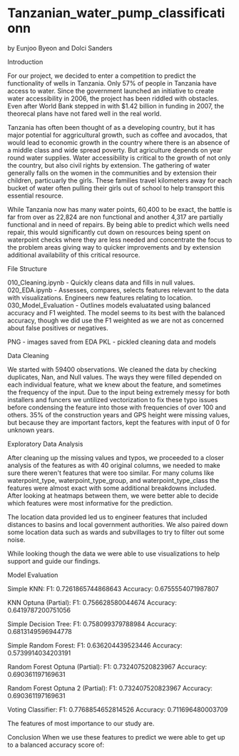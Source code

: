 # Tanzanian_water_pump_classificationn
by Eunjoo Byeon and Dolci Sanders

Introduction

For our project, we decided to enter a competition to predict the functionality of wells in Tanzania. Only 57% of people in Tanzania have access to water. Since the government launched an initiative to create water accessibility in 2006, the project has been riddled with obstacles. Even after World Bank stepped in with $1.42 billion in funding in 2007, the theorecal plans have not fared well in the real world. 

Tanzania has often been thought of as a developing country, but it has major potential for aggricultural growth, such as coffee and avocados, that would lead to economic growth in the country where there is an absence of a middle class and wide spread poverty. But agriculture depends on year round water supplies. Water accessibility is critical to the growth of not only the country, but also civil rights by extension. The gathering of water generally falls on the women in the communities and by extension their children, particuarly the girls. These families travel kilometers away for each bucket of water often pulling their girls out of school to help transport this essential resource. 

While Tanzania now has many water points, 60,400 to be exact, the battle is far from over as 22,824 are non functional and another 4,317 are partially functional and in need of repairs. By being able to predict which wells need repair, this would significantly cut down on resources being spent on waterpoint checks where they are less needed and concentrate the focus to the problem areas giving way to quicker improvements and by extension additional availability of this critical resource. 



File Structure

010_Cleaning.ipynb - Quickly cleans data and fills in null values. 
020_EDA.ipynb - Assesses, compares, selects features relevant to the data with visualizations. 					Engineers new features relating to location. 
030_Model_Evaluation - Outlines models evaluatated using balanced accuracy and F1 weighted. 
						The model seems to its best with the balanced accuracy, though we did
						use the F1 weighted as we are not as concerned about false positives or negatives. 

PNG - images saved from EDA 
PKL - pickled cleaning data and models


Data Cleaning

We started with 59400 observations. We cleaned the data by checking duplicates, Nan, and Null  values. The ways they were filled depended on each individual feature, what we knew about the feature, and sometimes the frequency of the input. 
Due to the input being extremely messy for both installers and funcers we untilized vectorization to fix these typo issues before condensing the feature into those with frequencies of over 100 and others. 
35% of the construction years and GPS height were missing values, but because they are important factors, kept the features with input of 0 for unknown years. 

Exploratory Data Analysis

After cleaning up the missing values and typos, we proceeded to a closer analysis of the features as with 40 original columns, we needed to make sure there weren't features that were too similar. For many colums like waterpoint_type, waterpoint_type_group, and waterpoint_type_class the features were almost exact with some additional breakdowns included. After looking at heatmaps between them, we were better able to decide which features were most informative for the prediction.

The location data provided led us to engineer features that included distances to basins and local government authorities. We also paired down some location data such as wards and subvillages to try to filter out some noise. 

While looking though the data we were able to use visualizations to help support and guide our findings. 

Model Evaluation 

Simple KNN:
F1:  0.7261865744868643
Accuracy:  0.6755554071987807

KNN Optuna (Partial):
F1:  0.756628580044674
Accuracy:  0.6419787200751056

Simple Decision Tree:
F1:  0.758099379788984
Accuracy:  0.6813149596944778

Simple Random Forest:
F1:  0.636204439523446
Accuracy:  0.5739914034203191

 Random Forest Optuna (Partial):
F1:  0.732407520823967
Accuracy:  0.690361197169631

Random Forest Optuna 2 (Partial):
F1:  0.732407520823967
Accuracy:  0.690361197169631

Voting Classifier:
F1:  0.7768854652814526
Accuracy:  0.711696480003709



The features of most importance to our study are. 

Conclusion
When we use these features to predict we were able to get up to a balanced accuracy score of: 











